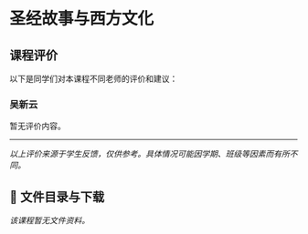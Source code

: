# 圣经故事与西方文化

## 课程评价

以下是同学们对本课程不同老师的评价和建议：

### 吴新云

暂无评价内容。

---

*以上评价来源于学生反馈，仅供参考。具体情况可能因学期、班级等因素而有所不同。*
## 📄 文件目录与下载

_该课程暂无文件资料。_
